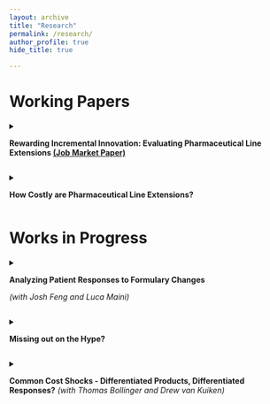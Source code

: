 ```yaml
---
layout: archive
title: "Research"
permalink: /research/
author_profile: true
hide_title: true

---
```


<h1>Working Papers</h1>

<details>

<summary>

<b>Rewarding Incremental Innovation: Evaluating Pharmaceutical Line Extensions <a href="http://iphadke.github.io/files/Phadke_JMP.pdf" target="_blank">(Job Market Paper)</a></b>

</summary>
<ul>The FDA grants three years of exclusivity for line extensions of patented drugs upon launch, which may incentivize manufacturers to delay launches. I develop and solve a dynamic supply-side model to analyze the manufacturer's optimal pricing and launch strategies, incorporating a history-dependent demand system that reflects patients' tendencies to repeat drug choices. I then evaluate alternative policies that decouple exclusivity from launch timing to examine the welfare implications of the manufacturer's strategic responses. For the case of Namenda, offering no line extension exclusivity can enhance consumer welfare, despite increasing the risk of non-development. In contrast, granting full exclusivity after the original product expires mitigates this risk but has a negligible effect on consumer welfare while significantly raising expected drug expenditures. Simulations indicate that line extensions with minor quality improvements are particularly vulnerable under a no exclusivity policy, which limits consumer welfare losses if these extensions are not developed.</ul>
</details>
<p style="margin-bottom: .5rem;"></p>

<details>

<summary>

<b>How Costly are Pharmaceutical Line Extensions?</b>

</summary>
  

<ul>Launching a pharamceutical line extension allows a firm to continue to earn profits, for up to 3 years after the original formulation expires, by steering patients from the original formulation to the line extension. This steering is profitable, as this steered market share is shielded from generics for the original formulation, as generic substitution laws will not apply for prescriptions of the line extension. Despite a profitable advantage for launching a line extension, many firms don't launch one. One reason is that line extensions are incremental improvements and so firms do face costs for research and development, although unlikely as costly as a novel drug. Using revenue data, I estimate a cost distribution for line extensions, by forecasting foregone profits from not launching and additional profits earned if a line extension was never launched. The recovered cost can be interpreted as a lumpsum of advertising and development costs. I find that line extensions cost on average between 430 and 570 million and using these estimates conduct back of the envelope estimates of removing exclusivity altogether.</ul>
 
</details>


<p style="margin-bottom: 1rem;"></p>
<h1>Works in Progress</h1>
<details>

<summary>

<b>Analyzing Patient Responses to Formulary Changes</b>

<i>(with Josh Feng and Luca Maini)</i>

</summary>

<ul>Placing a product on a favorable drug tier is very valuable for drug manufacturers, as it leads to higher demand for their product. If a drug manufacturer is able to move to a better tier, from one year to another, all else equal, they should expect consumers to shift to their product. However, due to history dependence, patients may find a switch costly, which may limit the upside of a drug manufacturer going for a better tier. Using private claims data, we estimate demand in the insulin market for patients that are on plans that have an insulin product shift tiers between years. Preliminary results suggest that patients do predominantly shift towards the cheaper alternative, even in the presence of history dependence.</ul>


</details>
<p style="margin-bottom: .5rem;"></p>

<details>

<summary>

<b>Missing out on the Hype?</b>

</summary>


<ul> Large sneaker firms like Nike and Adidas frequently release limited quantities of coveted "Hypebeast" shoes, which are extremely popular. These shoes sell out instantly online and are often listed on shoe auction sites for substantially higher prices. Fascinatingly, these shoes clear the auctions at those inflated prices. This paper considers a model that offers an explanation as to why firms don't either increase their quantity of the product or the price to capitalize on the high demand for the product. </ul>
  
  
</details>

<p style="margin-bottom: .5rem;"></p>

<details>

<summary>

<b>Common Cost Shocks - Differentiated Products, Differentiated Responses?</b> <i>(with Thomas Bollinger and Drew van Kuiken)</i>

</summary>


<ul> Product variety in the grocery setting has skyrockted in recent years, as firms can target specific groups of consumers with niche products. Within a specific market, ex. Cereal, many of these firms may share a common input, but as they are all niche products, they may be impacted by cost shocks to that common input differently. Firms can respond to increased costs through higher prices or may decrease the size of their product. Given shocks to this common input, we explore how firms may respond differently through pricing and/or size decisions, based on their exposure to the common cost shock. </ul>
  
  
</details>

<!---
{% if author.googlescholar %}
  You can also find my articles on <u><a href="{{author.googlescholar}}">my Google Scholar profile</a>.</u>
{% endif %}

{% include base_path %}

{% for post in site.publications reversed %}
  {% include archive-single.html %}
{% endfor %}

---->

